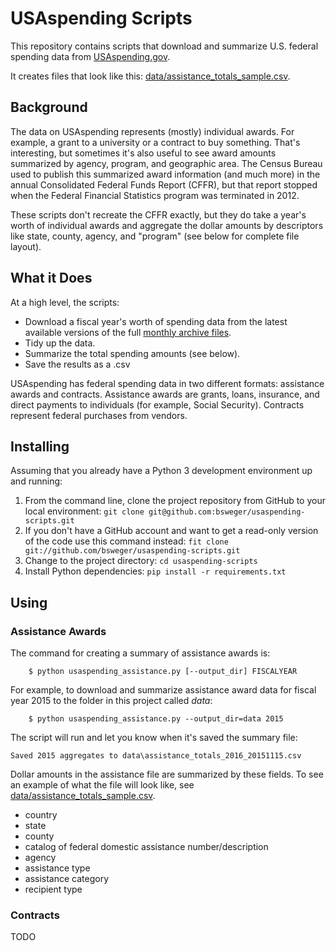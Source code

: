 # USAspending Scripts

This repository contains scripts that download and summarize U.S. federal spending data from [USAspending.gov](http://www.usaspending.gov "USAspending.gov").

It creates files that look like this: [data/assistance_totals_sample.csv](data/assistance_totals_sample.csv "assistance awards summary sample file").

## Background

The data on USAspending represents (mostly) individual awards. For example, a grant to a university or a contract to buy something. That's interesting, but sometimes it's also useful to see award amounts summarized by agency, program, and geographic area. The Census Bureau used to publish this summarized award information (and much more) in the annual Consolidated Federal Funds Report (CFFR), but that report stopped when the Federal Financial Statistics program was terminated in 2012.

These scripts don't recreate the CFFR exactly, but they do take a year's worth of individual awards and aggregate the dollar amounts by descriptors like state, county, agency, and "program" (see below for complete file layout).

## What it Does

At a high level, the scripts:
* Download a fiscal year's worth of spending data from the latest available versions of the full [monthly archive files](https://www.usaspending.gov/DownloadCenter/Pages/dataarchives.aspx "USAspending data archives").
* Tidy up the data.
* Summarize the total spending amounts (see below).
* Save the results as a .csv

USAspending has federal spending data in two different formats: assistance awards and contracts. Assistance awards are grants, loans, insurance, and direct payments to individuals (for example, Social Security). Contracts represent federal purchases from vendors.

## Installing

Assuming that you already have a Python 3 development environment up and running:

1. From the command line, clone the project repository from GitHub to your local environment: ```git clone git@github.com:bsweger/usaspending-scripts.git```
2. If you don't have a GitHub account and want to get a read-only version of the code use this command instead: ```fit clone git://github.com/bsweger/usaspending-scripts.git```
3. Change to the project directory: ```cd usaspending-scripts```
4. Install Python dependencies: ```pip install -r requirements.txt```

## Using

### Assistance Awards

The command for creating a summary of assistance awards is:

        $ python usaspending_assistance.py [--output_dir] FISCALYEAR

For example, to download and summarize assistance award data for fiscal year 2015 to the folder in this project called *data*:

        $ python usaspending_assistance.py --output_dir=data 2015

The script will run and let you know when it's saved the summary file:

    Saved 2015 aggregates to data\assistance_totals_2016_20151115.csv

Dollar amounts in the assistance file are summarized by these fields. To see an example of what the file will look like, see [data/assistance_totals_sample.csv](data/assistance_totals_sample.csv "assistance awards summary sample file").

* country
* state
* county
* catalog of federal domestic assistance number/description
* agency
* assistance type
* assistance category
* recipient type

### Contracts

TODO
